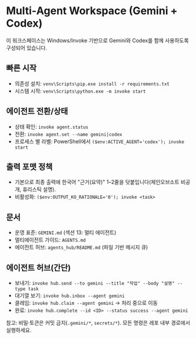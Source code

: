 # Multi‑Agent Workspace (Gemini + Codex)

이 워크스페이스는 Windows/Invoke 기반으로 Gemini와 Codex를 함께 사용하도록 구성되어 있습니다.

## 빠른 시작
- 의존성 설치: `venv\Scripts\pip.exe install -r requirements.txt`
- 시스템 시작: `venv\Scripts\python.exe -m invoke start`

## 에이전트 전환/상태
- 상태 확인: `invoke agent.status`
- 전환: `invoke agent.set --name gemini|codex`
- 프로세스 별 라벨: PowerShell에서 `($env:ACTIVE_AGENT='codex'); invoke start`

## 출력 포맷 정책
- 기본으로 최종 출력에 한국어 "근거(요약)" 1–2줄을 덧붙입니다(체인오브소트 비공개, 휴리스틱 설명).
- 비활성화: `($env:OUTPUT_KO_RATIONALE='0'); invoke <task>`

## 문서
- 운영 표준: `GEMINI.md` (섹션 13: 멀티 에이전트)
- 멀티에이전트 가이드: `AGENTS.md`
 - 에이전트 허브: `agents_hub/README.md` (파일 기반 메시지 큐)

## 에이전트 허브(간단)
- 보내기: `invoke hub.send --to gemini --title "작업" --body "설명" --type task`
- 대기열 보기: `invoke hub.inbox --agent gemini`
- 클레임: `invoke hub.claim --agent gemini` → 처리 중으로 이동
- 완료: `invoke hub.complete --id <ID> --status success --agent gemini`

참고: 비밀·토큰은 커밋 금지(`.gemini/*`, `secrets/*`). 모든 명령은 레포 내부 경로에서 실행하세요.

